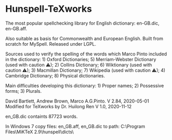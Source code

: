 # Hunspell-TeXworks
The most popular spellchecking library for English dictionary: en-GB.dic, en-GB.aff. 

  Also suitable as basis for Commonwealth and European English.
  Built from scratch for MySpell. Released under LGPL.
 
  Sources used to verify the spelling of the words which
  Marco Pinto included in the dictionary:
    1) Oxford Dictionaries;    5) Merriam-Webster Dictionary (used with caution ⚠);
    2) Collins Dictionary;     6) Wiktionary (used with caution ⚠);
    3) Macmillan Dictionary;   7) Wikipedia (used with caution ⚠);
    4) Cambridge Dictionary;   8) Physical dictionaries.
 
  Main difficulties developing this dictionary:
    1) Proper names;
    2) Possessive forms;
    3) Plurals.
 
  David Bartlett, Andrew Brown, Marco A.G.Pinto.
  V 2.84, 2020-05-01
  Modified for TeXworks by
  Dr. Huilong Ren
  V 1.0, 2020-11-12

en_GB.dic containts 87723 words.

In Windows 7 copy files: en_GB.aff, en_GB.dic to path: C:\Program Files\MiKTeX 2.9\hunspell\dicts\
